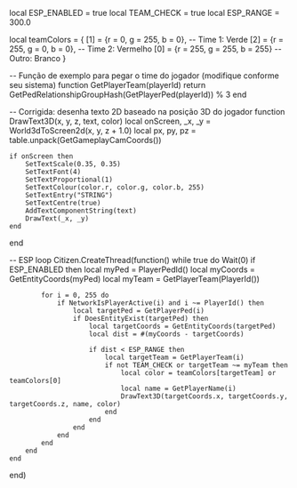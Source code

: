 local ESP_ENABLED = true
local TEAM_CHECK = true
local ESP_RANGE = 300.0

local teamColors = {
    [1] = {r = 0, g = 255, b = 0},     -- Time 1: Verde
    [2] = {r = 255, g = 0, b = 0},     -- Time 2: Vermelho
    [0] = {r = 255, g = 255, b = 255}  -- Outro: Branco
}

-- Função de exemplo para pegar o time do jogador (modifique conforme seu sistema)
function GetPlayerTeam(playerId)
    return GetPedRelationshipGroupHash(GetPlayerPed(playerId)) % 3
end

-- Corrigida: desenha texto 2D baseado na posição 3D do jogador
function DrawText3D(x, y, z, text, color)
    local onScreen, _x, _y = World3dToScreen2d(x, y, z + 1.0)
    local px, py, pz = table.unpack(GetGameplayCamCoords())
    
    if onScreen then
        SetTextScale(0.35, 0.35)
        SetTextFont(4)
        SetTextProportional(1)
        SetTextColour(color.r, color.g, color.b, 255)
        SetTextEntry("STRING")
        SetTextCentre(true)
        AddTextComponentString(text)
        DrawText(_x, _y)
    end
end

-- ESP loop
Citizen.CreateThread(function()
    while true do
        Wait(0)
        if ESP_ENABLED then
            local myPed = PlayerPedId()
            local myCoords = GetEntityCoords(myPed)
            local myTeam = GetPlayerTeam(PlayerId())

            for i = 0, 255 do
                if NetworkIsPlayerActive(i) and i ~= PlayerId() then
                    local targetPed = GetPlayerPed(i)
                    if DoesEntityExist(targetPed) then
                        local targetCoords = GetEntityCoords(targetPed)
                        local dist = #(myCoords - targetCoords)
                        
                        if dist < ESP_RANGE then
                            local targetTeam = GetPlayerTeam(i)
                            if not TEAM_CHECK or targetTeam ~= myTeam then
                                local color = teamColors[targetTeam] or teamColors[0]
                                local name = GetPlayerName(i)
                                DrawText3D(targetCoords.x, targetCoords.y, targetCoords.z, name, color)
                            end
                        end
                    end
                end
            end
        end
    end
end)
